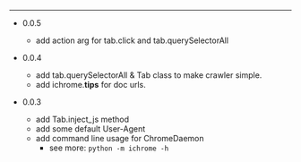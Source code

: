 


---

- 0.0.5

    - add action arg for tab.click and tab.querySelectorAll

- 0.0.4

    - add tab.querySelectorAll & Tab class to make crawler simple.
    - add ichrome.__tips__ for doc urls.

- 0.0.3

    - add Tab.inject_js method
    - add some default User-Agent
    - add command line usage for ChromeDaemon 
        - see more: `python -m ichrome -h`
